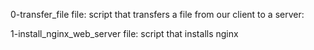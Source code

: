 0-transfer_file file: script that transfers a file from our client to a server:

1-install_nginx_web_server file: script that installs nginx